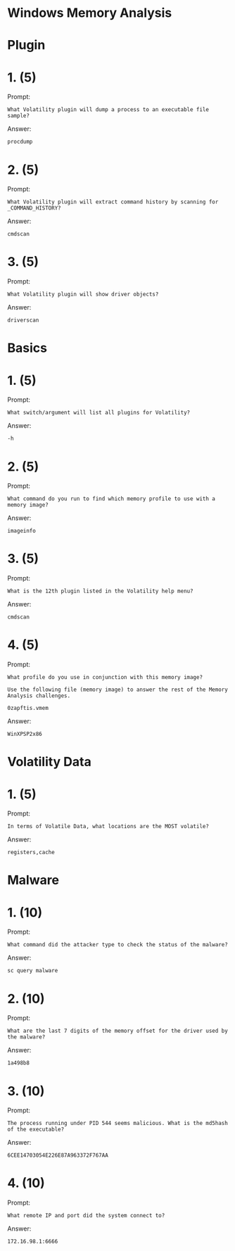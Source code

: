# Windows Memory Analysis

# Plugin

# 1. (5)
Prompt:
```
What Volatility plugin will dump a process to an executable file sample?
```

Answer:
```
procdump
```

# 2. (5)
Prompt:
```
What Volatility plugin will extract command history by scanning for _COMMAND_HISTORY?
```

Answer:
```
cmdscan
```

# 3. (5)
Prompt:
```
What Volatility plugin will show driver objects?
```

Answer:
```
driverscan
```

# Basics

# 1. (5)
Prompt:
```
What switch/argument will list all plugins for Volatility?
```

Answer:
```
-h
```

# 2. (5)
Prompt:
```
What command do you run to find which memory profile to use with a memory image?
```

Answer:
```
imageinfo
```

# 3. (5)
Prompt:
```
What is the 12th plugin listed in the Volatility help menu?
```

Answer:
```
cmdscan
```

# 4. (5)
Prompt:
```
What profile do you use in conjunction with this memory image?

Use the following file (memory image) to answer the rest of the Memory Analysis challenges.

0zapftis.vmem
```

Answer:
```
WinXPSP2x86
```

# Volatility Data

# 1. (5)
Prompt:
```
In terms of Volatile Data, what locations are the MOST volatile?
```

Answer:
```
registers,cache
```

# Malware

# 1. (10)
Prompt:
```
What command did the attacker type to check the status of the malware?
```

Answer:
```
sc query malware
```

# 2. (10)
Prompt:
```
What are the last 7 digits of the memory offset for the driver used by the malware?
```

Answer:
```
1a498b8
```

# 3. (10)
Prompt:
```
The process running under PID 544 seems malicious. What is the md5hash of the executable?
```

Answer:
```
6CEE14703054E226E87A963372F767AA
```

# 4. (10)
Prompt:
```
What remote IP and port did the system connect to?
```

Answer:
```
172.16.98.1:6666
```
